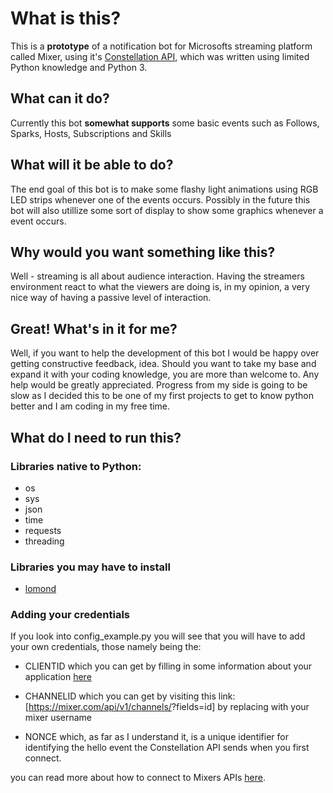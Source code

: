 # What is this?

This is a **prototype** of a notification bot for Microsofts streaming platform called Mixer, using it's [Constellation API](https://dev.mixer.com/reference/constellation/introduction), which was written using limited Python knowledge and Python 3.

## What can it do?

Currently this bot **somewhat supports** some basic events such as Follows, Sparks, Hosts, Subscriptions and Skills

## What will it be able to do?

The end goal of this bot is to make some flashy light animations using RGB LED strips whenever one of the events occurs. Possibly in the future this bot will also utillize some sort of display to show some graphics whenever a event occurs.

## Why would you want something like this?

Well - streaming is all about audience interaction. Having the streamers environment react to what the viewers are doing is, in my opinion, a very nice way of having a passive level of interaction.

## Great! What's in it for me?

Well, if you want to help the development of this bot I would be happy over getting constructive feedback, idea. Should you want to take my base and expand it with your coding knowledge, you are more than welcome to. Any help would be greatly appreciated.
Progress from my side is going to be slow as I decided this to be one of my first projects to get to know python better and I am coding in my free time.

## What do I need to run this?

### Libraries native to Python:
- os
- sys
- json
- time
- requests
- threading

### Libraries you may have to install
- [lomond](https://pypi.org/project/lomond/)

### Adding your credentials

If you look into config_example.py you will see that you will have to add your own credentials, those namely being the:

- CLIENTID
which you can get by filling in some information about your application [here](https://mixer.com/lab/oauth)

- CHANNELID
which you can get by visiting this link: [https://mixer.com/api/v1/channels/<username>?fields=id]
by replacing <username> with your mixer username

- NONCE
which, as far as I understand it, is a unique identifier for identifying the hello event the Constellation API sends when you first connect.

you can read more about how to connect to Mixers APIs [here](https://dev.mixer.com/reference/chat/connection).
